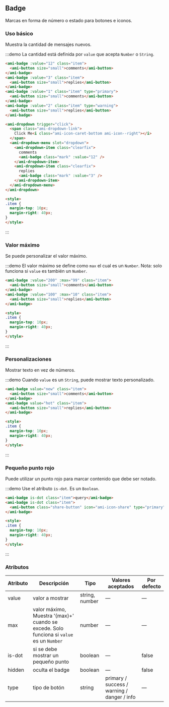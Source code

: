 ## Badge

Marcas en forma de número o estado para botones e iconos.

### Uso básico

Muestra la cantidad de mensajes nuevos.

:::demo La cantidad está definida por `value` que acepta `Number` o `String`.

```html
<ami-badge :value="12" class="item">
  <ami-button size="small">comments</ami-button>
</ami-badge>
<ami-badge :value="3" class="item">
  <ami-button size="small">replies</ami-button>
</ami-badge>
<ami-badge :value="1" class="item" type="primary">
  <ami-button size="small">comments</ami-button>
</ami-badge>
<ami-badge :value="2" class="item" type="warning">
  <ami-button size="small">replies</ami-button>
</ami-badge>

<ami-dropdown trigger="click">
  <span class="ami-dropdown-link">
    Click Me<i class="ami-icon-caret-bottom ami-icon--right"></i>
  </span>
  <ami-dropdown-menu slot="dropdown">
    <ami-dropdown-item class="clearfix">
      comments
      <ami-badge class="mark" :value="12" />
    </ami-dropdown-item>
    <ami-dropdown-item class="clearfix">
      replies
      <ami-badge class="mark" :value="3" />
    </ami-dropdown-item>
  </ami-dropdown-menu>
</ami-dropdown>

<style>
.item {
  margin-top: 10px;
  margin-right: 40px;
}
</style>
```
:::

### Valor máximo

Se puede personalizar el valor máximo.

:::demo El valor máximo se define como `max` el cual es un `Number`. Nota: solo funciona si `value` es también un `Number`.

```html
<ami-badge :value="200" :max="99" class="item">
  <ami-button size="small">comments</ami-button>
</ami-badge>
<ami-badge :value="100" :max="10" class="item">
  <ami-button size="small">replies</ami-button>
</ami-badge>

<style>
.item {
  margin-top: 10px;
  margin-right: 40px;
}
</style>
```
:::

### Personalizaciones

Mostrar texto en vez de números.

:::demo Cuando `value` es un `String`, puede mostrar texto personalizado.

```html
<ami-badge value="new" class="item">
  <ami-button size="small">comments</ami-button>
</ami-badge>
<ami-badge value="hot" class="item">
  <ami-button size="small">replies</ami-button>
</ami-badge>

<style>
.item {
  margin-top: 10px;
  margin-right: 40px;
}
</style>
```
:::

### Pequeño punto rojo

Puede utilizar un punto rojo para marcar contenido que debe ser notado.

:::demo Use el atributo `is-dot`. Es un `Boolean`.

```html
<ami-badge is-dot class="item">query</ami-badge>
<ami-badge is-dot class="item">
  <ami-button class="share-button" icon="ami-icon-share" type="primary"></ami-button>
</ami-badge>

<style>
.item {
  margin-top: 10px;
  margin-right: 40px;
}
</style>
```
:::

### Atributos
| Atributo | Descripción                              | Tipo           | Valores aceptados | Por defecto |
| -------- | ---------------------------------------- | -------------- | ----------------- | ----------- |
| value    | valor a mostrar                          | string, number | —                 | —           |
| max      | valor máximo, Muestra '{max}+' cuando se excede. Solo funciona si `value` es un `Number` | number         | —                 | —           |
| is-dot   | si se debe mostrar un pequeño punto      | boolean        | —                 | false       |
| hidden   | oculta el badge                    | boolean        | —                 | false       |
| type     | tipo de botón                            | string         | primary / success / warning / danger / info | — |


